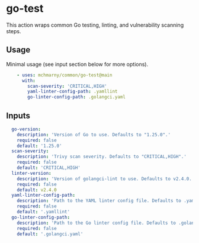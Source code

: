 # go-test

This action wraps common Go testing, linting, and vulnerability scanning steps.

## Usage

Minimal usage (see input section below for more options).

```yaml
    - uses: mchmarny/common/go-test@main
      with:
        scan-severity: 'CRITICAL,HIGH'
        yaml-linter-config-path: .yamllint
        go-linter-config-path: .golangci.yaml
```

## Inputs

```yaml
  go-version:
    description: 'Version of Go to use. Defaults to "1.25.0".'
    required: false
    default: '1.25.0'
  scan-severity:
    description: 'Trivy scan severity. Defaults to "CRITICAL,HIGH".'
    required: false
    default: 'CRITICAL,HIGH'
  linter-version:
    description: 'Version of golangci-lint to use. Defaults to v2.4.0.'
    required: false
    default: v2.4.0
  yaml-linter-config-path:
    description: 'Path to the YAML linter config file. Defaults to .yamllint.'
    required: false
    default: '.yamllint'
  go-linter-config-path:
    description: 'Path to the Go linter config file. Defaults to .golangci.yaml.'
    required: false
    default: '.golangci.yaml'
```

